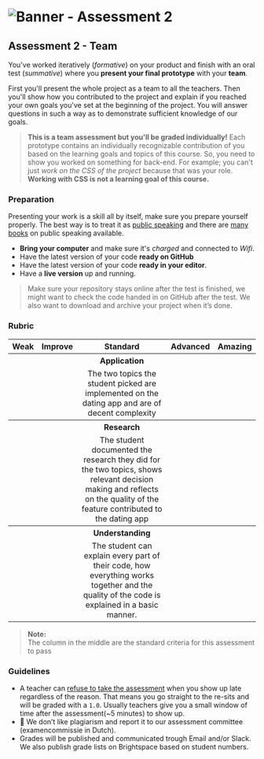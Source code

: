 # ![Banner - Assessment 2][banner]

## Assessment 2 - Team

You've worked iteratively (_formative_) on your product and finish with an oral test (_summative_) where you **present your final prototype** with your **team**. 

First you'll present the whole project as a team to all the teachers. Then you'll show how you contributed to the project and explain if you reached your own goals you've set at the beginning of the project. You will answer questions in such a way as to demonstrate sufficient knowledge of our goals.

> **This is a team assessment but you'll be graded individually!** Each prototype contains an individually recognizable contribution of you based on the learning goals and topics of this course. So, you need to show you worked on something for back-end. For example; you can't just _work on the CSS of the project_ because that was your role. **Working with CSS is not a learning goal of this course.**

### Preparation
Presenting your work is a skill all by itself, make sure you prepare yourself properly. The best way is to treat it as [public speaking](https://abookapart.com/products/demystifying-public-speaking) and there are [many books](https://be.noti.st/2018/recommended-books-for-public-speakers) on public speaking available.

* **Bring your computer** and make sure it's _charged_ and connected to _Wifi_.
* Have the latest version of your code **ready on GitHub**
* Have the latest version of your code **ready in your editor**.
* Have a **live version** up and running.

> Make sure your repository stays online after the test is finished, we might want to check the code handed in on GitHub after the test. We also want to download and archive your project when it’s done.

### Rubric

<table>
  <thead>
    <tr>
      <th style="text-align:center"><strong>Weak</strong></th>
      <th style="text-align:center"><strong>Improve</strong></th>
      <th style="text-align:center"><strong>Standard</strong></th>
      <th style="text-align:center"><strong>Advanced</strong></th>
      <th style="text-align:center"><strong>Amazing</strong></th>
    </tr>
  </thead>
  <tbody>
    <th style="text-align:center"></th>
    <th style="text-align:center"></th>
    <th style="text-align:center">Application</th>
    <th style="text-align:center"></th>
    <th style="text-align:center"></th>
    <tr>
      <td align="center"></td>
      <td align="center"></td>
      <td align="center">The two topics the student picked are implemented on the dating app and are of decent complexity	</td>
      <td align="center"></td>
      <td align="center"></td>
    </tr>
    <th style="text-align:center"></th>
    <th style="text-align:center"></th>
    <th style="text-align:center">Research</th>
    <th style="text-align:center"></th>
    <th style="text-align:center"></th>
    <tr>
      <td align="center"></td>
      <td align="center"></td>
      <td align="center">The student documented the research they did for the two topics, shows relevant decision making and reflects on the quality of the feature contributed to the dating app</td>
      <td align="center"></td>
      <td align="center"></td>
    </tr>
    <th style="text-align:center"></th>
    <th style="text-align:center"></th>
    <th style="text-align:center">Understanding</th>
    <th style="text-align:center"></th>
    <th style="text-align:center"></th>
    <tr>
      <td align="center"></td>
      <td align="center"></td>
      <td align="center">The student can explain every part of their code, how everything works together and the quality of the code is explained in a basic manner.</td>
      <td align="center"></td>
      <td align="center"></td>
    </tr>
  </tbody>
</table>



> **Note:**  
> The column in the middle are the standard criteria for this assessment to pass

### Guidelines
* A teacher can [refuse to take the assessment][refuse] when you show up late regardless of the reason. That means you go straight to the re-sits and will be graded with a `1.0`. Usually teachers give you a small window of time after the assessment(~5 minutes) to show up.
* 💁 We don’t like plagiarism and report it to our assessment committee (examencommissie in Dutch).
* Grades will be published and communicated trough Email and/or Slack. We also publish grade lists on Brightspace based on student numbers.

[banner]: https://cmda-bt.github.io/be-course-18-19/assets/banner-a2.svg
[refuse]: https://az.hva.nl/studenten/az-lemmas/studenten/faculteiten/fdmci/tentamens-en-herkansingen-amfi/tentamens-en-herkansingen-amfi.html
